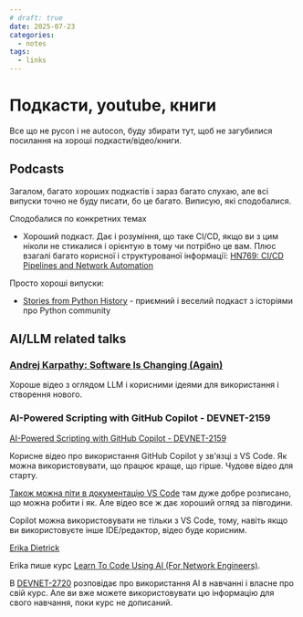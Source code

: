 ```yaml
---
# draft: true 
date: 2025-07-23
categories:
  - notes
tags:
  - links
---
```


# Подкасти, youtube, книги

Все що не pycon і не autocon, буду збирати тут, щоб не загубилися посилання на хороші
подкасти/відео/книги.

<!-- more -->

## Podcasts

Загалом, багато хороших подкастів і зараз багато слухаю, але всі випуски точно не буду
писати, бо це багато. Виписую, які сподобалися.

Сподобалися по конкретних темах

* Хороший подкаст. Дає і розуміння, що таке CI/CD, якщо ви з цим ніколи не
  стикалися і орієнтую в тому чи потрібно це вам. Плюс взагалі багато корисної
  і структурованої інформації: [HN769: CI/CD Pipelines and Network Automation](https://packetpushers.net/podcasts/heavy-networking/hn769-ci-cd-pipelines-and-network-automation/)


Просто хороші випуски:

* [Stories from Python History](https://talkpython.fm/episodes/show/513/stories-from-python-history) - приємний і веселий подкаст з історіями про Python community

## AI/LLM related talks

### [Andrej Karpathy: Software Is Changing (Again)](https://www.youtube.com/watch?v=LCEmiRjPEtQ)

Хороше відео з оглядом LLM і корисними ідеями для використання і створення нового.

### AI-Powered Scripting with GitHub Copilot - DEVNET-2159

[AI-Powered Scripting with GitHub Copilot - DEVNET-2159](https://www.ciscolive.com/on-demand/on-demand-library.html?search=%22Erika%20Dietrick%22#/session/1740098439639001dZSi)

Корисне відео про використання GitHub Copilot у зв'язці з VS Code.
Як можна використовувати, що працює краще, що гірше.
Чудове відео для старту.

[Також можна піти в документацію VS Code](https://code.visualstudio.com/docs/copilot/overview) там дуже добре розписано, що можна робити і як.
Але відео все ж дає хороший огляд за півгодини.

Copilot можна використовувати не тільки з VS Code, тому, навіть якщо ви
використовуєте інше IDE/редактор, відео буде корисним.

[Erika Dietrick](https://github.com/erdietri)

Erika пише курс [Learn To Code Using AI (For Network Engineers)](https://youtube.com/playlist?list=PLvfm4aNXLC8wiJs-YGVQXUwukv06z5NJS&si=tg15KDSnPIWsGDJw).

В [DEVNET-2720](https://www.ciscolive.com/on-demand/on-demand-library.html?search=DEVNET-2720#/session/1740098448290001dyuq)
розповідає про використання AI в навчанні і власне про свій курс. Але ви
вже можете використовувати цю інформацію для свого навчання, поки курс не
дописаний.


